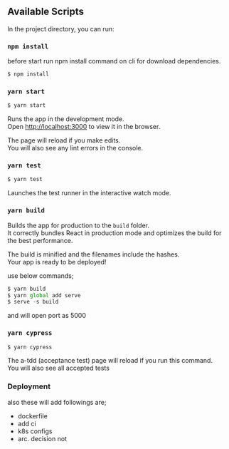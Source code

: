 ## Available Scripts

In the project directory, you can run:

### `npm install`

before start run npm install command on cli for download dependencies.


```js
$ npm install
```

### `yarn start`

```js
$ yarn start
```

Runs the app in the development mode.<br />
Open [http://localhost:3000](http://localhost:3000) to view it in the browser.

The page will reload if you make edits.<br />
You will also see any lint errors in the console.

### `yarn test`

```js
$ yarn test
```

Launches the test runner in the interactive watch mode.<br />

### `yarn build`

Builds the app for production to the `build` folder.<br />
It correctly bundles React in production mode and optimizes the build for the best performance.

The build is minified and the filenames include the hashes.<br />
Your app is ready to be deployed!

use below commands;

```js
$ yarn build
$ yarn global add serve
$ serve -s build
```

and will open port as 5000


### `yarn cypress`

```js
$ yarn cypress
```

The a-tdd (acceptance test) page will reload if you run this command.<br />
You will also see all accepted tests


### Deployment

also these will add followings are;
* dockerfile
* add ci
* k8s configs
* arc. decision not

